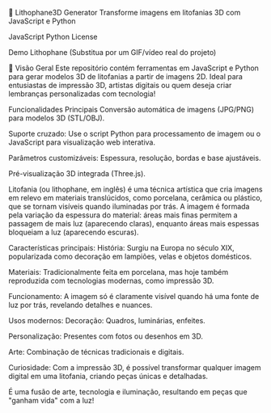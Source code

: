 🎨 Lithophane3D Generator
Transforme imagens em litofanias 3D com JavaScript e Python

JavaScript
Python
License

Demo Lithophane (Substitua por um GIF/vídeo real do projeto)

🌟 Visão Geral
Este repositório contém ferramentas em JavaScript e Python para gerar modelos 3D de litofanias a partir de imagens 2D. Ideal para entusiastas de impressão 3D, artistas digitais ou quem deseja criar lembranças personalizadas com tecnologia!

Funcionalidades Principais
Conversão automática de imagens (JPG/PNG) para modelos 3D (STL/OBJ).

Suporte cruzado: Use o script Python para processamento de imagem ou o JavaScript para visualização web interativa.

Parâmetros customizáveis: Espessura, resolução, bordas e base ajustáveis.

Pré-visualização 3D integrada (Three.js).


Litofania (ou lithophane, em inglês) é uma técnica artística que cria imagens em relevo em materiais translúcidos, como porcelana, cerâmica ou plástico, que se tornam visíveis quando iluminadas por trás. A imagem é formada pela variação da espessura do material: áreas mais finas permitem a passagem de mais luz (aparecendo claras), enquanto áreas mais espessas bloqueiam a luz (aparecendo escuras).

Características principais:
História: Surgiu na Europa no século XIX, popularizada como decoração em lampiões, velas e objetos domésticos.

Materiais: Tradicionalmente feita em porcelana, mas hoje também reproduzida com tecnologias modernas, como impressão 3D.

Funcionamento: A imagem só é claramente visível quando há uma fonte de luz por trás, revelando detalhes e nuances.

Usos modernos:
Decoração: Quadros, luminárias, enfeites.

Personalização: Presentes com fotos ou desenhos em 3D.

Arte: Combinação de técnicas tradicionais e digitais.

Curiosidade:
Com a impressão 3D, é possível transformar qualquer imagem digital em uma litofania, criando peças únicas e detalhadas.

É uma fusão de arte, tecnologia e iluminação, resultando em peças que "ganham vida" com a luz! 
